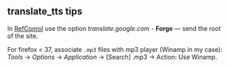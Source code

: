 ﻿## translate_tts tips

 In [RefConrol](https://addons.mozilla.org/en-us/firefox/addon/refcontrol/) 
use the option *translate.google.com* - **Forge**  — send the root of the site.

For firefox < 37, associate `.mp3` files with mp3 player (Winamp in my case): 
*Tools* → *Options* → *Application* → \[Search\] .mp3 → Action: Use Winamp.
